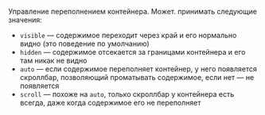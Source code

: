 Управление переполнением контейнера. Может. принимать следующие значения:
- `visible` — содержимое переходит через край и его нормально видно (это поведение по умолчанию)
- `hidden` —  содержимое отсекается за границами контейнера и его там никак не видно
- `auto` — если содержимое переполняет контейнер, у него появляется скроллбар, позволяющий проматывать содержимое, если нет — не появляется
- `scroll` — похоже на `auto`, только скроллбар у контейнера есть всегда, даже когда содержимое его не переполняет
